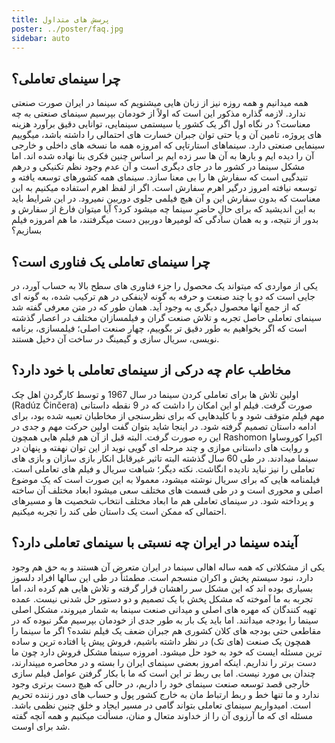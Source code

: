 ```yaml
---
title: پرسش های متداول
poster: ../poster/faq.jpg
sidebar: auto
---
```


## چرا سینمای تعاملی؟

همه میدانیم و همه روزه نیز از زبان هایی میشنویم که سینما در ایران صورت صنعتی ندارد. لازمه گذاره مذکور این است که اولاً از خودمان بپرسیم سینمای صنعتی به چه معناست؟ در نگاه اول اگر یک کشور یا سیستمی سینمایی، توانایی دقیق برآورد هزینه های پروژه، تامین آن و یا حتی توان جبران خسارت های احتمالی را داشته باشد، میگوییم سینمایی صنعتی دارد. سینماهای استارتاپی که امروزه همه ما نسخه های داخلی و خارجی آن را دیده ایم و بارها به آن ها سر زده ایم بر اساس چنین فکری بنا نهاده شده اند. اما مشکل سینما در کشور ما در جای دیگری است و آن عدم وجود نظم تکنیکی و درهم تنیدگیی است که سفارش ها را بی معنا سازد. سینمای همه کشورهای توسعه یافته و توسعه نیافته امروز درگیر اهرم سفارش است. اگر از لفظ اهرم استفاده میکنیم به این معناست که بدون سفارش این و آن هیچ فیلمی جلوی دوربین نمیرود. در این شرایط باید به این اندیشید که برای حالِ حاضرِ سینما چه میشود کرد؟
آیا میتوان فارغ از سفارش و بدور از نتیجه، و به همان سادگی که لومیرها دوربین دست میگرفتند، ما هم امروزه فیلم بسازیم؟

## چرا سینمای تعاملی یک فناوری است؟

یکی از مواردی که میتواند یک محصول را جزء فناوری های سطح بالا به حساب آورد، در جایی است که دو یا چند صنعت و حرفه به گونه لاینفکی در هم ترکیب شده، به گونه ای که از جمع آنها محصول دیگری به وجود آید. همان طور که در متن معرفی گفته شد سینمای تعاملی حاصل تجربه و تلاش صنعت گران و فیلمسازان مختلف در اعصار گذشته است که اگر بخواهیم به طور دقیق تر بگوییم، چهار صنعت اصلی؛ فیلمسازی، برنامه نویسی، سریال سازی و گیمینگ در ساخت آن دخیل هستند.

## مخاطب عام چه درکی از سینمای تعاملی با خود دارد؟

اولین تلاش ها برای تعاملی کردن سینما در سال 1967 و توسط کارگردن اهل چک (Radúz Činčera) صورت گرفت. فیلم او این امکان را داشت که در 9 نقطه داستانی مهم فیلم متوقف شود و با کلیدهایی که برای نظرسنجی از مخاطبان تعبیه شده بود، برای ادامه داستان تصمیم گرفته شود. در اینجا شاید بتوان گفت اولین حرکت مهم و جدی در این ره صورت گرفت. البته قبل از آن هم فیلم هایی همچون Rashomon اکیرا کوروساوا و روایت های داستانی موازی و چند مرحله ای گویی نوید از این توان نهفته و پنهان در سینما میدادند. در طی 60 سال گذشته البته تاثیر غیرقابل انکار بازی سازان و بازی های تعاملی را نیز نباید نادیده انگاشت.
نکته دیگر؛ شباهت سریال و فیلم های تعاملی است. فیلمنامه هایی که برای سریال نوشته میشود، معمولا به این صورت است که یک موضوع اصلی و محوری است و در طی قسمت های مختلف سعی میشود ابعاد مختلف آن ساخته و پرداخته شود. در سینمای تعاملی هم ما ابعاد مختلف انتخاب شخصیت ها و مسیرهای احتمالی که ممکن است یک داستان طی کند را تجربه میکنیم.

## آینده سینما در ایران چه نسبتی با سینمای تعاملی دارد؟

یکی از مشکلاتی که همه ساله اهالی سینما در ایران متعرض آن هستند و به حق هم وجود دارد، نبود سیستم پخش و اکران منسجم است. مطمئناً در طی این سالها افراد دلسوز بسیاری بوده اند که این مشکل سر راهشان قرار گرفته و تلاش هایی هم کرده اند، اما تجربه به ما آموخته که مشکل پخش با یک تصمیم و دو دستور حل شدنی نیست. عمده تهیه کنندگان که مهره های اصلی و میدانی صنعت سینما به شمار میروند، مشکل اصلی سینما را بودجه میدانند. اما باید یک بار به طور جدی از خودمان بپرسیم مگر نبوده که در مقاطعی حتی بودجه های کلان کشوری هم جبران ضعف یک فیلم نشده؟
اگر ما سینما را همچون یک صنعت (های تک) در نظر داشته باشیم، فروش پیش پا افتاده ترین و ساده ترین مسئله ایست که خود به خود حل میشود. امروزه سینما مشکل فروش دارد چون ما دست برتر را نداریم. اینکه امروز بعضی سینمای ایران را بسته و در محاصره میپندارند، چندان بی مورد نیست. اما بی ربط تر این است که ما با بکار گرفتن عوامل فیلم سازی خارجی قصد توسعه صنعت سینمای خود را داریم، در حالی که هیچ دست برتری وجود ندارد و ما تنها خط و ربط ارتباط مان به خارج کشور پول و حساب های دور زننده تحریم است.
امیدواریم سینمای تعاملی بتواند گامی در مسیر ایجاد و خلق چنین نظمی باشد. مسئله ای که ما آرزوی آن را از خداوند متعال و منان، مسألت میکنیم و همه آنچه گفته شد برای اوست.
